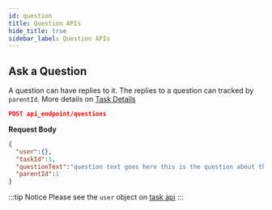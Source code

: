 ```yaml
---
id: question
title: Question APIs
hide_title: true
sidebar_label: Question APIs
---
```


## Ask a Question

A question can have replies to it. The replies to a question can tracked by `parentId`. More details on [Task Details](task-details.md)

```json
POST api_endpoint/questions
```

**Request Body**
```json
{
  "user":{},
  "taskId":1,
  "questionText":"question text goes here this is the question about the task bla bla",
  "parentId":1
}
```

:::tip Notice
Please see the `user` object on [task api](api.md)
:::